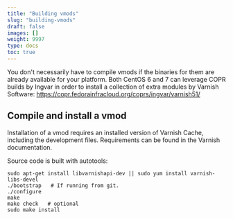```yaml
---
title: "Building vmods"
slug: "building-vmods"
draft: false
images: []
weight: 9997
type: docs
toc: true
---
```


You don't necessarily have to compile vmods if the binaries for them are already available for your platform. Both CentOS 6 and 7 can leverage COPR builds by Ingvar in order to install a collection of extra modules by Varnish Software:
 https://copr.fedorainfracloud.org/coprs/ingvar/varnish51/

## Compile and install a vmod
Installation of a vmod requires an installed version of Varnish Cache, including the development files. Requirements can be found in the Varnish documentation.

Source code is built with autotools:

    sudo apt-get install libvarnishapi-dev || sudo yum install varnish-libs-devel
    ./bootstrap   # If running from git.
    ./configure
    make
    make check   # optional
    sudo make install

